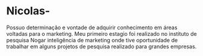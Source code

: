 # Nicolas-
Possuo determinação e vontade de adquirir conhecimento em áreas voltadas para o marketing. Meu primeiro estagio foi realizado no instituto de pesquisa Nogar inteligência de marketing onde tive oportunidade de trabalhar em alguns projetos de pesquisa realizado para grandes empresas.
